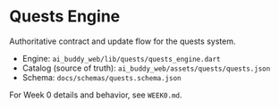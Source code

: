 # Quests Engine

Authoritative contract and update flow for the quests system.

- Engine: `ai_buddy_web/lib/quests/quests_engine.dart`
- Catalog (source of truth): `ai_buddy_web/assets/quests/quests.json`
- Schema: `docs/schemas/quests.schema.json`

For Week 0 details and behavior, see `WEEK0.md`.
